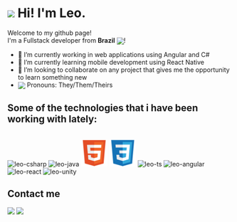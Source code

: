 <h1><img src="https://emojis.slackmojis.com/emojis/images/1531849430/4246/blob-sunglasses.gif?1531849430" width="30"/> Hi! I'm Leo.</h1>
<p>Welcome to my github page! <br/>I'm a Fullstack developer from <b>Brazil</b> <img align="center" src="https://cdn-icons-png.flaticon.com/512/4087/4087479.png" width="20"/>!</p>

- 🔭 I’m currently working in web applications using Angular and C#
- 🌱 I’m currently learning mobile development using React Native
- 👯 I’m looking to collaborate on any project that gives me the opportunity to learn something new
- <img align="center" src="https://cdn-icons-png.flaticon.com/512/6096/6096383.png" width="20"/> Pronouns: They/Them/Theirs

###

<h2>Some of the technologies that i have been working with lately:</h2>
<div style="display: inline_block"><br>
  <img alt="leo-csharp" height="60" width="60" src="https://cdn.jsdelivr.net/gh/devicons/devicon/icons/csharp/csharp-original.svg" />
  <img alt="leo-java" height="60" width="60" src="https://cdn.jsdelivr.net/gh/devicons/devicon/icons/java/java-original.svg" />    
  <img alt="leo-html5" height="60" width="60" src="https://raw.githubusercontent.com/devicons/devicon/master/icons/html5/html5-original.svg">
  <img alt="leo-css3" height="60" width="60" src="https://raw.githubusercontent.com/devicons/devicon/master/icons/css3/css3-original.svg">
  <img alt="leo-ts" height="60" width="60" src="https://cdn.jsdelivr.net/gh/devicons/devicon/icons/typescript/typescript-original.svg" />
  <img alt="leo-angular" height="60" width="60" src="https://cdn.jsdelivr.net/gh/devicons/devicon/icons/angularjs/angularjs-original.svg" />
  <img alt="leo-react" height="60" width="60" src="https://cdn.jsdelivr.net/gh/devicons/devicon/icons/react/react-original.svg" />
  <img alt="leo-unity" height="60" width="60" src="https://cdn.jsdelivr.net/gh/devicons/devicon/icons/unity/unity-original.svg" />
</div>

###

<h2>Contact me</h2>
<div>
  <a href="https://www.linkedin.com/in/lpvalenca" target="_blank"><img src="https://img.shields.io/badge/-LinkedIn-%230077B5?style=for-the-badge&logo=linkedin&logoColor=white" target="_blank"></a> 
  <a href="https://instagram.com/lpvlnc" target="_blank"><img src="https://img.shields.io/badge/-Instagram-%23E4405F?style=for-the-badge&logo=instagram&logoColor=white" target="_blank"></a>
</div>
